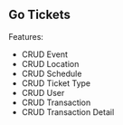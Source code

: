 ## Go Tickets

Features:
- CRUD Event
- CRUD Location
- CRUD Schedule
- CRUD Ticket Type
- CRUD User
- CRUD Transaction
- CRUD Transaction Detail